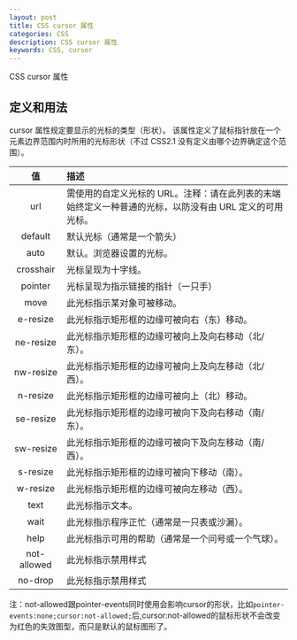 ```yaml
---
layout: post
title: CSS cursor 属性
categories: CSS
description: CSS cursor 属性
keywords: CSS, cursor
---
```


CSS cursor 属性

## 定义和用法
cursor 属性规定要显示的光标的类型（形状）。
该属性定义了鼠标指针放在一个元素边界范围内时所用的光标形状（不过 CSS2.1 没有定义由哪个边界确定这个范围）。

|值|描述|
|:---:|:---|
|url	|需使用的自定义光标的 URL。注释：请在此列表的末端始终定义一种普通的光标，以防没有由 URL 定义的可用光标。|
|default	|默认光标（通常是一个箭头）|
|auto	|默认。浏览器设置的光标。|
|crosshair	|光标呈现为十字线。|
|pointer	|光标呈现为指示链接的指针（一只手）|
|move	|此光标指示某对象可被移动。
|e-resize	|此光标指示矩形框的边缘可被向右（东）移动。
|ne-resize	|此光标指示矩形框的边缘可被向上及向右移动（北/东）。
|nw-resize	|此光标指示矩形框的边缘可被向上及向左移动（北/西）。
|n-resize	|此光标指示矩形框的边缘可被向上（北）移动。
|se-resize	|此光标指示矩形框的边缘可被向下及向右移动（南/东）。
|sw-resize	|此光标指示矩形框的边缘可被向下及向左移动（南/西）。
|s-resize	|此光标指示矩形框的边缘可被向下移动（南）。
|w-resize	|此光标指示矩形框的边缘可被向左移动（西）。
|text	|此光标指示文本。
|wait	|此光标指示程序正忙（通常是一只表或沙漏）。
|help	|此光标指示可用的帮助（通常是一个问号或一个气球）。
|not-allowed  |此光标指示禁用样式
| no-drop  |此光标指示禁用样式
注：not-allowed跟pointer-events同时使用会影响cursor的形状，比如`pointer-events:none;cursor:not-allowed;`后,cursor:not-allowed的鼠标形状不会改变为红色的失效图型，而只是默认的鼠标图形了。